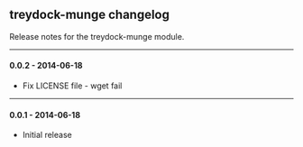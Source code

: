 ## treydock-munge changelog

Release notes for the treydock-munge module.

------------------------------------------

#### 0.0.2 - 2014-06-18

* Fix LICENSE file - wget fail

------------------------------------------

#### 0.0.1 - 2014-06-18

* Initial release

